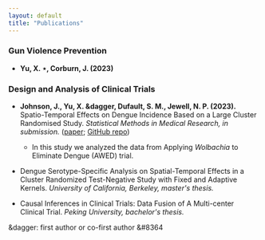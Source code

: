 ```yaml
---
layout: default
title: "Publications"
---
```


### Gun Violence Prevention

* **Yu, X. $\star$, Corburn, J. (2023)**

### Design and Analysis of Clinical Trials

* **Johnson, J., Yu, X. &dagger, Dufault, S. M., Jewell, N. P. (2023).** Spatio-Temporal Effects on Dengue Incidence Based on a Large Cluster Randomised Study. *Statistical Methods in Medical Research, in submission.* ([paper](); [GitHub repo]())

  * In this study we analyzed the data from Applying *Wolbachia* to Eliminate Dengue (AWED) trial.

* Dengue Serotype-Specific Analysis on Spatial-Temporal Effects in a Cluster Randomized Test-Negative Study with Fixed and Adaptive Kernels. *University of California, Berkeley, master's thesis.*

* Causal Inferences in Clinical Trials: Data Fusion of A Multi-center Clinical Trial. *Peking University, bachelor's thesis.*

&dagger: first author or co-first author &#8364
